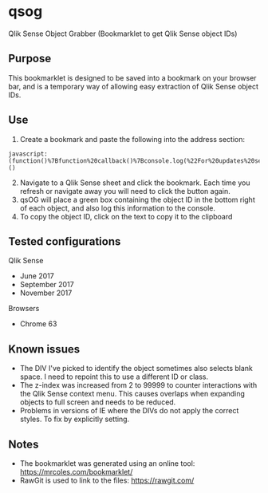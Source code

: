 # qsog
Qlik Sense Object Grabber (Bookmarklet to get Qlik Sense object IDs)


## Purpose
This bookmarklet is designed to be saved into a bookmark on your browser bar, and is a temporary way of allowing easy extraction of Qlik Sense object IDs.


## Use
1. Create a bookmark and paste the following into the address section:
```
javascript:(function()%7Bfunction%20callback()%7Bconsole.log(%22For%20updates%20see%20https%3A%2F%2Fgithub.com%2Fwithdave%2Fqsog%22)%7Dvar%20s%3Ddocument.createElement(%22script%22)%3Bs.src%3D%22https%3A%2F%2Fcdn.rawgit.com%2Fwithdave%2Fqsog%2Fmaster%2Fqsog.js%22%3Bif(s.addEventListener)%7Bs.addEventListener(%22load%22%2Ccallback%2Cfalse)%7Delse%20if(s.readyState)%7Bs.onreadystatechange%3Dcallback%7Ddocument.body.appendChild(s)%3B%7D)()
```

2. Navigate to a Qlik Sense sheet and click the bookmark. Each time you refresh or navigate away you will need to click the button again.
3. qsOG will place a green box containing the object ID in the bottom right of each object, and also log this information to the console.
4. To copy the object ID, click on the text to copy it to the clipboard


## Tested configurations
Qlik Sense
* June 2017
* September 2017
* November 2017

Browsers
* Chrome 63


## Known issues
* The DIV I've picked to identify the object sometimes also selects blank space. I need to repoint this to use a different ID or class.
* The z-index was increased from 2 to 99999 to counter interactions with the Qlik Sense context menu. This causes overlaps when expanding objects to full screen and needs to be reduced.
* Problems in versions of IE where the DIVs do not apply the correct styles. To fix by explicitly setting.


## Notes
* The bookmarklet was generated using an online tool: https://mrcoles.com/bookmarklet/
* RawGit is used to link to the files: https://rawgit.com/

